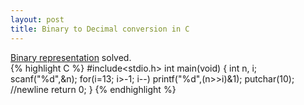 ```yaml
---
layout: post
title: Binary to Decimal conversion in C
---
```

[Binary representation](http://www.practice.geeksforgeeks.org/problem-page.php?pid=602) solved.		
{% highlight C %}
#include<stdio.h>
int main(void)
{
	int n, i;
	scanf("%d",&n);
	for(i=13; i>-1; i--)
		printf("%d",(n>>i)&1);
	putchar(10); //newline
	return 0;
}
{% endhighlight %}